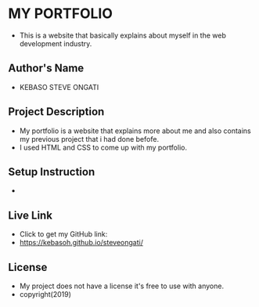 # MY PORTFOLIO
- This is a website that basically explains about myself in the web development industry. 
## Author's Name
 - KEBASO STEVE ONGATI
## Project Description
- My portfolio is a website that explains more about me and also contains my previous project that i had done befofe.
- I used HTML and CSS to come up with my portfolio.
##  Setup Instruction
- 
##  Live Link
- Click to get my GitHub link:
-  https://kebasoh.github.io/steveongati/
## License
- My project does not have a license it's free to use with anyone.
- copyright(2019)